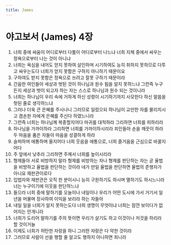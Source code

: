 ```yaml
---
title: James
---
```


# 야고보서 (James) 4장
1. 너희 중에 싸움이 어디로부터 다툼이 어디로부터 나느냐 너희 지체 중에서 싸우는 정욕으로부터 나는 것이 아니냐
1. 너희는 욕심을 내어도 얻지 못하여 살인하며 시기하여도 능히 취하지 못하므로 다투고 싸우는도다 너희가 얻지 못함은 구하지 아니하기 때문이요
1. 구하여도 받지 못함은 정욕으로 쓰려고 잘못 구하기 때문이라
1. 간음한 여인들아 세상과 벗된 것이 하나님과 원수 됨을 알지 못하느냐 그런즉 누구든지 세상과 벗이 되고자 하는 자는 스스로 하나님과 원수 되는 것이니라
1. 너희는 하나님이 우리 속에 거하게 하신 성령이 시기하기까지 사모한다 하신 말씀을 헛된 줄로 생각하느냐
1. 그러나 더욱 큰 은혜를 주시나니 그러므로 일렀으되 하나님이 교만한 자를 물리치시고 겸손한 자에게 은혜를 주신다 하였느니라
1. 그런즉 너희는 하나님께 복종할지어다 마귀를 대적하라 그리하면 너희를 피하리라
1. 하나님을 가까이하라 그리하면 너희를 가까이하시리라 죄인들아 손을 깨끗이 하라 두 마음을 품은 자들아 마음을 성결하게 하라
1. 슬퍼하며 애통하며 울지어다 너희 웃음을 애통으로, 너희 즐거움을 근심으로 바꿀지어다
1. 주 앞에서 낮추라 그리하면 주께서 너희를 높이시리라
1. 형제들아 서로 비방하지 말라 형제를 비방하는 자나 형제를 판단하는 자는 곧 율법을 비방하고 율법을 판단하는 것이라 네가 만일 율법을 판단하면 율법의 준행자가 아니요 재판관이로다
1. 입법자와 재판관은 오직 한 분이시니 능히 구원하기도 하시며 멸하기도 하시느니라 너는 누구이기에 이웃을 판단하느냐
1. 들으라 너희 중에 말하기를 오늘이나 내일이나 우리가 어떤 도시에 가서 거기서 일 년을 머물며 장사하여 이익을 보리라 하는 자들아
1. 내일 일을 너희가 알지 못하는도다 너희 생명이 무엇이냐 너희는 잠깐 보이다가 없어지는 안개니라
1. 너희가 도리어 말하기를 주의 뜻이면 우리가 살기도 하고 이것이나 저것을 하리라 할 것이거늘
1. 이제도 너희가 허탄한 자랑을 하니 그러한 자랑은 다 악한 것이라
1. 그러므로 사람이 선을 행할 줄 알고도 행하지 아니하면 죄니라